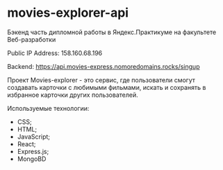 # movies-explorer-api
Бэкенд часть дипломной работы в Яндекс.Практикуме на факультете Веб-разработки

Public IP Address: 158.160.68.196

Backend: https://api.movies-express.nomoredomains.rocks/singup

Проект Movies-explorer - это сервис, где пользователи смогут создавать карточки с любимыми фильмами, искать и сохранять в избранное карточки других пользователей. 

Используемые технологии:
- CSS;
- HTML;
- JavaScript;
- React;
- Express.js;
- MongoBD 



 


